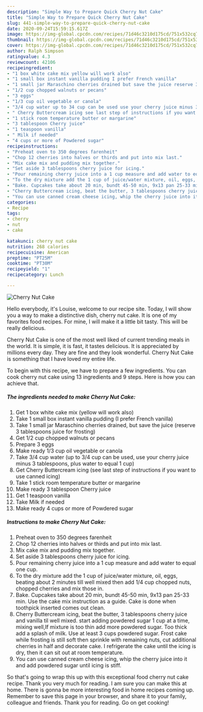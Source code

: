 ```yaml
---
description: "Simple Way to Prepare Quick Cherry Nut Cake"
title: "Simple Way to Prepare Quick Cherry Nut Cake"
slug: 441-simple-way-to-prepare-quick-cherry-nut-cake
date: 2020-09-24T15:59:15.617Z
image: https://img-global.cpcdn.com/recipes/71d46c3210d175cd/751x532cq70/cherry-nut-cake-recipe-main-photo.jpg
thumbnail: https://img-global.cpcdn.com/recipes/71d46c3210d175cd/751x532cq70/cherry-nut-cake-recipe-main-photo.jpg
cover: https://img-global.cpcdn.com/recipes/71d46c3210d175cd/751x532cq70/cherry-nut-cake-recipe-main-photo.jpg
author: Ralph Simpson
ratingvalue: 4.3
reviewcount: 42106
recipeingredient:
- "1 box white cake mix yellow will work also"
- "1 small box instant vanilla pudding I prefer French vanilla"
- "1 small jar Maraschino cherries drained but save the juice reserve 3 tablespoons juice for frosting"
- "1/2 cup chopped walnuts or pecans"
- "3 eggs"
- "1/3 cup oil vegetable or canola"
- "3/4 cup water up to 34 cup can be used use your cherry juice minus 3 tablespoons plus water to equal 1 cup"
- " Cherry Buttercream icing see last step of instructions if you want to use canned icing"
- "1 stick room temperature butter or margarine"
- "3 tablespoon Cherry juice"
- "1 teaspoon vanilla"
- " Milk if needed"
- "4 cups or more of Powdered sugar"
recipeinstructions:
- "Preheat oven to 350 degrees farenheit"
- "Chop 12 cherries into halves or thirds and put into mix last."
- "Mix cake mix and pudding mix together."
- "Set aside 3 tablespoons cherry juice for icing."
- "Pour remaining cherry juice into a 1 cup measure and add water to equal one cup."
- "To the dry mixture add the 1 cup of juice/water mixture, oil, eggs, beating about 2 minutes till well mixed then add 1/4 cup chopped nuts, chopped cherries and mix those in."
- "Bake. Cupcakes take about 20 min, bundt 45-50 min, 9x13 pan 25-33 min. Use the cake mix instruction as a guide. Cake is done when toothpick inserted comes out clean."
- "Cherry Buttercream icing, beat the butter, 3 tablespoons cherry juice and vanilla til well mixed. start adding powdered sugar 1 cup at a time, mixing well,If mixture is too thin add more powdered sugar. Too thick add a splash of milk. Use at least 3 cups powdered sugar. Frost cake while frosting is still soft then sprinkle with remaining nuts, cut additional cherries in half and decorate cake. I refrigerate the cake until the icing is dry, then it can sit out at room temperature."
- "You can use canned cream cheese icing, whip the cherry juice into it and add powdered sugar until icing is stiff."
categories:
- Recipe
tags:
- cherry
- nut
- cake

katakunci: cherry nut cake 
nutrition: 268 calories
recipecuisine: American
preptime: "PT25M"
cooktime: "PT30M"
recipeyield: "1"
recipecategory: Lunch

---
```



![Cherry Nut Cake](https://img-global.cpcdn.com/recipes/71d46c3210d175cd/751x532cq70/cherry-nut-cake-recipe-main-photo.jpg)

Hello everybody, it's Louise, welcome to our recipe site. Today, I will show you a way to make a distinctive dish, cherry nut cake. It is one of my favorites food recipes. For mine, I will make it a little bit tasty. This will be really delicious.



Cherry Nut Cake is one of the most well liked of current trending meals in the world. It is simple, it is fast, it tastes delicious. It is appreciated by millions every day. They are fine and they look wonderful. Cherry Nut Cake is something that I have loved my entire life.


To begin with this recipe, we have to prepare a few ingredients. You can cook cherry nut cake using 13 ingredients and 9 steps. Here is how you can achieve that.

<!--inarticleads1-->

##### The ingredients needed to make Cherry Nut Cake:

1. Get 1 box white cake mix (yellow will work also)
1. Take 1 small box instant vanilla pudding (I prefer French vanilla)
1. Take 1 small jar Maraschino cherries drained, but save the juice (reserve 3 tablespoons juice for frosting)
1. Get 1/2 cup chopped walnuts or pecans
1. Prepare 3 eggs
1. Make ready 1/3 cup oil vegetable or canola
1. Take 3/4 cup water (up to 3/4 cup can be used, use your cherry juice minus 3 tablespoons, plus water to equal 1 cup)
1. Get  Cherry Buttercream icing (see last step of instructions if you want to use canned icing)
1. Take 1 stick room temperature butter or margarine
1. Make ready 3 tablespoon Cherry juice
1. Get 1 teaspoon vanilla
1. Take  Milk if needed
1. Make ready 4 cups or more of Powdered sugar




<!--inarticleads2-->

##### Instructions to make Cherry Nut Cake:

1. Preheat oven to 350 degrees farenheit
1. Chop 12 cherries into halves or thirds and put into mix last.
1. Mix cake mix and pudding mix together.
1. Set aside 3 tablespoons cherry juice for icing.
1. Pour remaining cherry juice into a 1 cup measure and add water to equal one cup.
1. To the dry mixture add the 1 cup of juice/water mixture, oil, eggs, beating about 2 minutes till well mixed then add 1/4 cup chopped nuts, chopped cherries and mix those in.
1. Bake. Cupcakes take about 20 min, bundt 45-50 min, 9x13 pan 25-33 min. Use the cake mix instruction as a guide. Cake is done when toothpick inserted comes out clean.
1. Cherry Buttercream icing, beat the butter, 3 tablespoons cherry juice and vanilla til well mixed. start adding powdered sugar 1 cup at a time, mixing well,If mixture is too thin add more powdered sugar. Too thick add a splash of milk. Use at least 3 cups powdered sugar. Frost cake while frosting is still soft then sprinkle with remaining nuts, cut additional cherries in half and decorate cake. I refrigerate the cake until the icing is dry, then it can sit out at room temperature.
1. You can use canned cream cheese icing, whip the cherry juice into it and add powdered sugar until icing is stiff.




So that's going to wrap this up with this exceptional food cherry nut cake recipe. Thank you very much for reading. I am sure you can make this at home. There is gonna be more interesting food in home recipes coming up. Remember to save this page in your browser, and share it to your family, colleague and friends. Thank you for reading. Go on get cooking!
